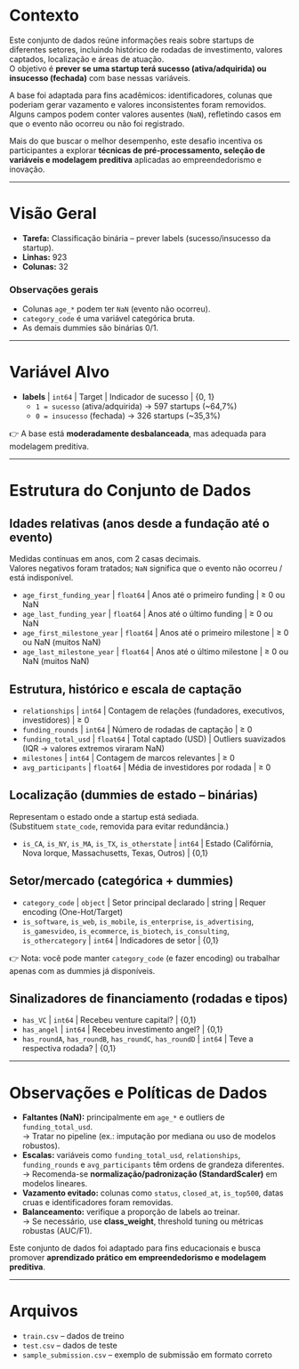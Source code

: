# Contexto

Este conjunto de dados reúne informações reais sobre startups de diferentes setores, incluindo histórico de rodadas de investimento, valores captados, localização e áreas de atuação.  
O objetivo é **prever se uma startup terá sucesso (ativa/adquirida) ou insucesso (fechada)** com base nessas variáveis.

A base foi adaptada para fins acadêmicos: identificadores, colunas que poderiam gerar vazamento e valores inconsistentes foram removidos. Alguns campos podem conter valores ausentes (`NaN`), refletindo casos em que o evento não ocorreu ou não foi registrado.

Mais do que buscar o melhor desempenho, este desafio incentiva os participantes a explorar **técnicas de pré-processamento, seleção de variáveis e modelagem preditiva** aplicadas ao empreendedorismo e inovação.

---

# Visão Geral

- **Tarefa:** Classificação binária – prever labels (sucesso/insucesso da startup).  
- **Linhas:** 923  
- **Colunas:** 32  

### Observações gerais
- Colunas `age_*` podem ter `NaN` (evento não ocorreu).  
- `category_code` é uma variável categórica bruta.  
- As demais dummies são binárias 0/1.  

---

# Variável Alvo

- **labels** | `int64` | Target | Indicador de sucesso | {0, 1}  
  - `1 = sucesso` (ativa/adquirida) → 597 startups (~64,7%)  
  - `0 = insucesso` (fechada) → 326 startups (~35,3%)  

👉 A base está **moderadamente desbalanceada**, mas adequada para modelagem preditiva.

---

# Estrutura do Conjunto de Dados

## Idades relativas (anos desde a fundação até o evento)
Medidas contínuas em anos, com 2 casas decimais.  
Valores negativos foram tratados; `NaN` significa que o evento não ocorreu / está indisponível.

- `age_first_funding_year` | `float64` | Anos até o primeiro funding | ≥ 0 ou NaN  
- `age_last_funding_year` | `float64` | Anos até o último funding | ≥ 0 ou NaN  
- `age_first_milestone_year` | `float64` | Anos até o primeiro milestone | ≥ 0 ou NaN (muitos NaN)  
- `age_last_milestone_year` | `float64` | Anos até o último milestone | ≥ 0 ou NaN (muitos NaN)  

## Estrutura, histórico e escala de captação
- `relationships` | `int64` | Contagem de relações (fundadores, executivos, investidores) | ≥ 0  
- `funding_rounds` | `int64` | Número de rodadas de captação | ≥ 0  
- `funding_total_usd` | `float64` | Total captado (USD) | Outliers suavizados (IQR → valores extremos viraram NaN)  
- `milestones` | `int64` | Contagem de marcos relevantes | ≥ 0  
- `avg_participants` | `float64` | Média de investidores por rodada | ≥ 0  

## Localização (dummies de estado – binárias)
Representam o estado onde a startup está sediada.  
(Substituem `state_code`, removida para evitar redundância.)

- `is_CA`, `is_NY`, `is_MA`, `is_TX`, `is_otherstate` | `int64` | Estado (Califórnia, Nova Iorque, Massachusetts, Texas, Outros) | {0,1}  

## Setor/mercado (categórica + dummies)
- `category_code` | `object` | Setor principal declarado | string | Requer encoding (One-Hot/Target)  
- `is_software`, `is_web`, `is_mobile`, `is_enterprise`, `is_advertising`, `is_gamesvideo`, `is_ecommerce`, `is_biotech`, `is_consulting`, `is_othercategory` | `int64` | Indicadores de setor | {0,1}  

👉 Nota: você pode manter `category_code` (e fazer encoding) ou trabalhar apenas com as dummies já disponíveis.

## Sinalizadores de financiamento (rodadas e tipos)
- `has_VC` | `int64` | Recebeu venture capital? | {0,1}  
- `has_angel` | `int64` | Recebeu investimento angel? | {0,1}  
- `has_roundA`, `has_roundB`, `has_roundC`, `has_roundD` | `int64` | Teve a respectiva rodada? | {0,1}  

---

# Observações e Políticas de Dados

- **Faltantes (NaN):** principalmente em `age_*` e outliers de `funding_total_usd`.  
  → Tratar no pipeline (ex.: imputação por mediana ou uso de modelos robustos).  
- **Escalas:** variáveis como `funding_total_usd`, `relationships`, `funding_rounds` e `avg_participants` têm ordens de grandeza diferentes.  
  → Recomenda-se **normalização/padronização (StandardScaler)** em modelos lineares.  
- **Vazamento evitado:** colunas como `status`, `closed_at`, `is_top500`, datas cruas e identificadores foram removidas.  
- **Balanceamento:** verifique a proporção de labels ao treinar.  
  → Se necessário, use **class_weight**, threshold tuning ou métricas robustas (AUC/F1).  

Este conjunto de dados foi adaptado para fins educacionais e busca promover **aprendizado prático em empreendedorismo e modelagem preditiva**.

---

# Arquivos

- `train.csv` – dados de treino  
- `test.csv` – dados de teste  
- `sample_submission.csv` – exemplo de submissão em formato correto  
